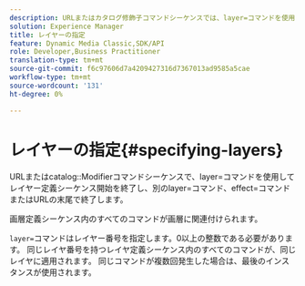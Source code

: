 ```yaml
---
description: URLまたはカタログ修飾子コマンドシーケンスでは、layer=コマンドを使用してレイヤー定義シーケンス開始を行い、他のlayer=コマンド、effect=コマンドまたはURLの末尾で終了します。
solution: Experience Manager
title: レイヤーの指定
feature: Dynamic Media Classic,SDK/API
role: Developer,Business Practitioner
translation-type: tm+mt
source-git-commit: f6c97606d7a4209427316d7367013ad9585a5cae
workflow-type: tm+mt
source-wordcount: '131'
ht-degree: 0%

---
```



# レイヤーの指定{#specifying-layers}

URLまたはcatalog::Modifierコマンドシーケンスで、layer=コマンドを使用してレイヤー定義シーケンス開始を終了し、別のlayer=コマンド、effect=コマンドまたはURLの末尾で終了します。

画層定義シーケンス内のすべてのコマンドが画層に関連付けられます。

`layer=`コマンドはレイヤー番号を指定します。0以上の整数である必要があります。 同じレイヤ番号を持つレイヤ定義シーケンス内のすべてのコマンドが、同じレイヤに適用されます。 同じコマンドが複数回発生した場合は、最後のインスタンスが使用されます。
